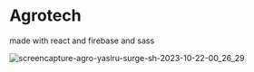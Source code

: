 # Agrotech
made with react and firebase and sass

![screencapture-agro-yasiru-surge-sh-2023-10-22-00_26_29](https://github.com/yasiru2077/Agrotech/assets/96358931/89854cff-dcca-4749-a058-5a366577e644)
